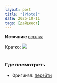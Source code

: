 ```yaml
---
layout: post
title: "[Photo]"
date: 2025-10-11
tags: [дайджест]
---
```


**Источник:** [ссылка](https://t.me/nn4st/246113)

Кратко: <a href="https://tg.i-c-a.su/media/nn4st/246113/5231173744968463718_y_2.jpg" rel="nofollow" target="_blank"><img src="https://tg.i-c-a.su/media/nn4st/246113/preview/thumb.jpeg" /></a><br /><br />

### Где посмотреть
- Оригинал: [перейти]({link})
